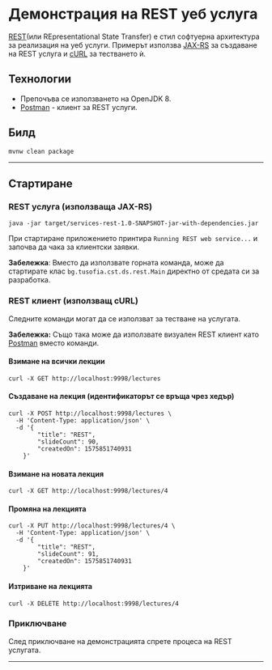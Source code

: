 # Демонстрация на REST уеб услуга

[REST](https://en.wikipedia.org/wiki/Representational_state_transfer)(или REpresentational State Transfer) е стил софтуерна архитектура за реализация на уеб услуги. Примерът използва [JAX-RS](https://docs.oracle.com/javaee/6/tutorial/doc/giepu.html) за създаване на REST услуга и [cURL](https://en.wikipedia.org/wiki/CURL) за тестването ѝ.

## Технологии
- Препочъва се използването на OpenJDK 8.
- [Postman](https://www.getpostman.com/) - клиент за REST услуги.

## Билд
```
mvnw clean package
```

---

## Стартиране

### REST услуга (използваща JAX-RS)
```
java -jar target/services-rest-1.0-SNAPSHOT-jar-with-dependencies.jar
```
При стартиране приложението принтира `Running REST web service...` и започва да чака за клиентски заявки. 

**Забележка**: Вместо да използвате горната команда, може да стартирате клас `bg.tusofia.cst.ds.rest.Main` директно от средата си за разработка.

### REST клиент (използващ cURL)

Следните команди могат да се използват за тестване на услугата.

**Забележка:** Също така може да използвате визуален REST клиент като [Postman](https://www.getpostman.com/) вместо команди. 

#### Взимане на всички лекции
```
curl -X GET http://localhost:9998/lectures 	
```

#### Създаване на лекция (идентификаторът се връща чрез хедър)
```
curl -X POST http://localhost:9998/lectures \
  -H 'Content-Type: application/json' \
  -d '{
        "title": "REST",
        "slideCount": 90,
        "createdOn": 1575851740931
    }'
```

#### Взимане на новата лекция 
```
curl -X GET http://localhost:9998/lectures/4
```

#### Промяна на лекцията
```
curl -X PUT http://localhost:9998/lectures/4 \
  -H 'Content-Type: application/json' \
  -d '{
        "title": "REST",
        "slideCount": 91,
        "createdOn": 1575851740931
    }'
```

#### Изтриване на лекцията
```
curl -X DELETE http://localhost:9998/lectures/4
```

### Приключване
След приключване на демонстрацията спрете процеса на REST услугата.

---